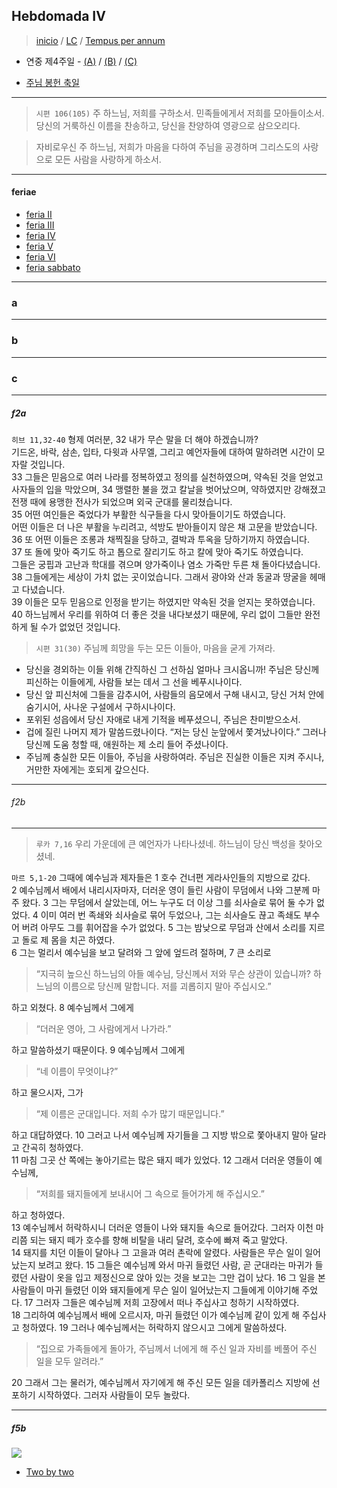 ## Hebdomada IV
> [inicio](../../README.md) / [LC](../../LC.md) / [Tempus per annum](../LH.md)  

* 연중 제4주일 - [(A)](#a) / [(B)](#b) / [(C)](#c)  

- [주님 봉헌 축일](../domini/presentatione.md)  

----

> `시편 106(105)` 주 하느님, 저희를 구하소서. 민족들에게서 저희를 모아들이소서. 당신의 거룩하신 이름을 찬송하고, 당신을 찬양하여 영광으로 삼으오리다.

> 자비로우신 주 하느님, 저희가 마음을 다하여 주님을 공경하며 그리스도의 사랑으로 모든 사람을 사랑하게 하소서.

----

#### feriae

- [feria II](#f2a)
- [feria III](#f3a)
- [feria IV](#f4a)
- [feria V](#f5a)
- [feria VI](#f6a)
- [feria sabbato](#fsa)

----

### a


----

### b


----

### c


----

##### f2a

`히브 11,32-40` 형제 여러분, 32 내가 무슨 말을 더 해야 하겠습니까?  
기드온, 바락, 삼손, 입타, 다윗과 사무엘, 그리고 예언자들에 대하여 말하려면 시간이 모자랄 것입니다.  
33 그들은 믿음으로 여러 나라를 정복하였고 정의를 실천하였으며, 약속된 것을 얻었고 사자들의 입을 막았으며, 34 맹렬한 불을 껐고 칼날을 벗어났으며, 약하였지만 강해졌고 전쟁 때에 용맹한 전사가 되었으며 외국 군대를 물리쳤습니다.  
35 어떤 여인들은 죽었다가 부활한 식구들을 다시 맞아들이기도 하였습니다.  
어떤 이들은 더 나은 부활을 누리려고, 석방도 받아들이지 않은 채 고문을 받았습니다.  
36 또 어떤 이들은 조롱과 채찍질을 당하고, 결박과 투옥을 당하기까지 하였습니다.  
37 또 돌에 맞아 죽기도 하고 톱으로 잘리기도 하고 칼에 맞아 죽기도 하였습니다.  
그들은 궁핍과 고난과 학대를 겪으며 양가죽이나 염소 가죽만 두른 채 돌아다녔습니다.  
38 그들에게는 세상이 가치 없는 곳이었습니다. 그래서 광야와 산과 동굴과 땅굴을 헤매고 다녔습니다.  
39 이들은 모두 믿음으로 인정을 받기는 하였지만 약속된 것을 얻지는 못하였습니다.  
40 하느님께서 우리를 위하여 더 좋은 것을 내다보셨기 때문에, 우리 없이 그들만 완전하게 될 수가 없었던 것입니다.  

> `시편 31(30)` 주님께 희망을 두는 모든 이들아, 마음을 굳게 가져라.
- 당신을 경외하는 이들 위해 간직하신 그 선하심 얼마나 크시옵니까! 주님은 당신께 피신하는 이들에게, 사람들 보는 데서 그 선을 베푸시나이다.  
- 당신 앞 피신처에 그들을 감추시어, 사람들의 음모에서 구해 내시고, 당신 거처 안에 숨기시어, 사나운 구설에서 구하시나이다.  
- 포위된 성읍에서 당신 자애로 내게 기적을 베푸셨으니, 주님은 찬미받으소서.  
- 겁에 질린 나머지 제가 말씀드렸나이다. “저는 당신 눈앞에서 쫓겨났나이다.” 그러나 당신께 도움 청할 때, 애원하는 제 소리 들어 주셨나이다.  
- 주님께 충실한 모든 이들아, 주님을 사랑하여라. 주님은 진실한 이들은 지켜 주시나, 거만한 자에게는 호되게 갚으신다.  

----

###### f2b


----

> `루카 7,16`  우리 가운데에 큰 예언자가 나타나셨네. 하느님이 당신 백성을 찾아오셨네.  

`마르 5,1-20` 그때에 예수님과 제자들은 1 호수 건너편 게라사인들의 지방으로 갔다.  
2 예수님께서 배에서 내리시자마자, 더러운 영이 들린 사람이 무덤에서 나와 그분께 마주 왔다. 3 그는 무덤에서 살았는데, 어느 누구도 더 이상 그를 쇠사슬로 묶어 둘 수가 없었다. 4 이미 여러 번 족쇄와 쇠사슬로 묶어 두었으나, 그는 쇠사슬도 끊고 족쇄도 부수어 버려 아무도 그를 휘어잡을 수가 없었다. 5 그는 밤낮으로 무덤과 산에서 소리를 지르고 돌로 제 몸을 치곤 하였다.  
6 그는 멀리서 예수님을 보고 달려와 그 앞에 엎드려 절하며, 7 큰 소리로 
> “지극히 높으신 하느님의 아들 예수님, 당신께서 저와 무슨 상관이 있습니까? 하느님의 이름으로 당신께 말합니다. 저를 괴롭히지 말아 주십시오.”   

하고 외쳤다. 8 예수님께서 그에게  
> “더러운 영아, 그 사람에게서 나가라.”  

하고 말씀하셨기 때문이다. 9 예수님께서 그에게   
> “네 이름이 무엇이냐?”  

하고 물으시자, 그가  
> “제 이름은 군대입니다. 저희 수가 많기 때문입니다.”  

하고 대답하였다. 10 그러고 나서 예수님께 자기들을 그 지방 밖으로 쫓아내지 말아 달라고 간곡히 청하였다.  
11 마침 그곳 산 쪽에는 놓아기르는 많은 돼지 떼가 있었다.  12 그래서 더러운 영들이 예수님께,   
> “저희를 돼지들에게 보내시어 그 속으로 들어가게 해 주십시오.”  

하고 청하였다.  
13 예수님께서 허락하시니 더러운 영들이 나와 돼지들 속으로 들어갔다. 그러자 이천 마리쯤 되는 돼지 떼가 호수를 향해 비탈을 내리 달려, 호수에 빠져 죽고 말았다.  
14 돼지를 치던 이들이 달아나 그 고을과 여러 촌락에 알렸다. 사람들은 무슨 일이 일어났는지 보려고 왔다. 15 그들은 예수님께 와서 마귀 들렸던 사람, 곧 군대라는 마귀가 들렸던 사람이 옷을 입고 제정신으로 앉아 있는 것을 보고는 그만 겁이 났다. 16 그 일을 본 사람들이 마귀 들렸던 이와 돼지들에게 무슨 일이 일어났는지 그들에게 이야기해 주었다. 17 그러자 그들은 예수님께 저희 고장에서 떠나 주십사고 청하기 시작하였다.  
18 그리하여 예수님께서 배에 오르시자, 마귀 들렸던 이가 예수님께 같이 있게 해 주십사고 청하였다. 19 그러나 예수님께서는 허락하지 않으시고 그에게 말씀하셨다.
> “집으로 가족들에게 돌아가, 주님께서 너에게 해 주신 일과 자비를 베풀어 주신 일을 모두 알려라.”  

20 그래서 그는 물러가, 예수님께서 자기에게 해 주신 모든 일을 데카폴리스 지방에 선포하기 시작하였다. 그러자 사람들이 모두 놀랐다.

----

##### f5b

![](https://www.ncronline.org/files/styles/article_one_third_width/public/Paul%20and%20Barnabas_2.jpg)  

- [Two by two](https://www.ncronline.org/news/spirituality/pencil-preaching/two-two-0)

